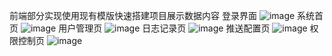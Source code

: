 前端部分实现使用现有模版快速搭建项目展示数据内容
登录界面
![image](https://github.com/user-attachments/assets/d0895edb-2756-4892-b21b-75c7ce10a342)
系统首页
![image](https://github.com/user-attachments/assets/281cd42d-df1b-4d59-bca7-2ec651969f53)
用户管理页
![image](https://github.com/user-attachments/assets/035b0f54-7136-48d1-be38-be8eeef66921)
日志记录页
![image](https://github.com/user-attachments/assets/680c7ac2-61ce-476e-bde0-3c5972748d79)
推送配置页
![image](https://github.com/user-attachments/assets/7d6e8ce1-5ee3-48d4-b2f5-eb41f7fdb1b6)
权限控制页
![image](https://github.com/user-attachments/assets/af18857c-01b0-42cd-b614-8a68fa83fc4b)

